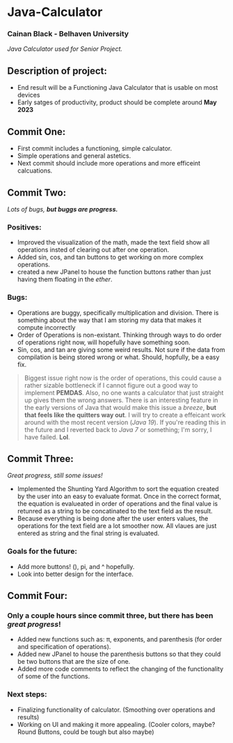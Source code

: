 # Java-Calculator
### Cainan Black - Belhaven University
<i>Java Calculator used for Senior Project.</i>

## Description of project:
 - End result will be a Functioning Java Calculator that is usable on most devices
 - Early satges of productivity, product should be complete around **May 2023**


## Commit One:
- First commit includes a functioning, simple calculator.
- Simple operations and general astetics.
- Next commit should include more operations and more efficeint calcuations. 


## Commit Two:
<i>Lots of bugs, <b>but buggs are progress.</b></i>

### Positives:
- Improved the visualization of the math, made the text field show all operations insted of clearing out after one operation.
- Added sin, cos, and tan buttons to get working on more complex operations.
- created a new JPanel to house the function buttons rather than just having them floating in the <i>ether</i>.

### Bugs:
- Operations are buggy, specifically multiplication and division. There is something about the way that I am storing my data that makes it compute incorrectly
- Order of Operations is non-existant. Thinking through ways to do order of operations right now, will hopefully have something soon.
- Sin, cos, and tan are giving some weird results. Not sure if the data from compilation is being stored wrong or what. Should, hopfully, be a easy fix.

>Biggest issue right now is the order of operations, this could cause a rather sizable bottleneck if I cannot figure out a good way to implement **PEMDAS**. Also, no one wants a calculator that just straight up gives them the wrong answers. There is an interesting feature in the early versions of Java that would make this issue a <i>breeze</i>, <b>but that feels like the quitters way out</b>. I will try to create a effeicant work around with the most recent version (_Java 19_). If you're reading this in the future and I reverted back to _Java 7_ or something; I'm sorry, I have failed. <b>Lol</b>.


## Commit Three:
<i>Great progress, still some issues!</i>

- Implemented the Shunting Yard Algorithm to sort the equation created by the user into an easy to evaluate format. Once in the correct format, the equation is evalueated in order of operations and the final value is retunred as a string to be concatinated to the text field as the result. 
- Because everything is being done after the user enters values, the operations for the text field are a lot smoother now. All vlaues are just entered as string and the final string is evaluated. 

### Goals for the future:
- Add more buttons! (), pi, and ^ hopefully.
- Look into better design for the interface. 


## Commit Four:

### Only a couple hours since commit three, but there has been <i>great progress</i>!

- Added new functions such as: π, exponents, and parenthesis (for order and specification of operations).
- Added new JPanel to house the parenthesis buttons so that they could be two buttons that are the size of one.
- Added more code comments to reflect the changing of the functionality of some of the functions.

### Next steps:
- Finalizing functionality of calculator. (Smoothing over operations and results)
- Working on UI and making it more appealing. (Cooler colors, maybe? Round Buttons, could be tough but also maybe)
